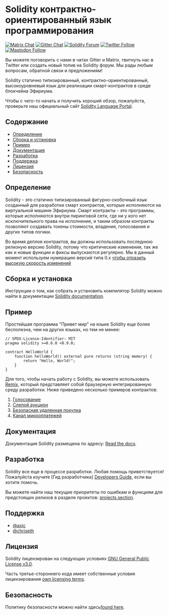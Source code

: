 # Solidity контрактно-ориентированный язык программирования

[![Matrix Chat](https://img.shields.io/badge/Matrix%20-chat-brightgreen?style=plastic&logo=matrix)](https://matrix.to/#/#ethereum_solidity:gitter.im)
[![Gitter Chat](https://img.shields.io/badge/Gitter%20-chat-brightgreen?style=plastic&logo=gitter)](https://gitter.im/ethereum/solidity)
[![Solidity Forum](https://img.shields.io/badge/Solidity_Forum%20-discuss-brightgreen?style=plastic&logo=discourse)](https://forum.soliditylang.org/)
[![Twitter Follow](https://img.shields.io/twitter/follow/solidity_lang?style=plastic&logo=twitter)](https://twitter.com/solidity_lang)
[![Mastodon Follow](https://img.shields.io/mastodon/follow/000335908?domain=https%3A%2F%2Ffosstodon.org%2F&logo=mastodon&style=plastic)](https://fosstodon.org/@solidity)

Вы можете поговорить с нами в чатах Gitter и Matrix, твитнуть нас в Twitter или создать новый топив на Solidity форум. Мы рады любым вопросам, обратной связи и предложениям! 

Solidity статично типизированный, контрактно-ориентированный, высокоуровневый язык для реализации смарт-контрактов в среде блокчейна Эфириума.

Чтобы с чего-то начать и получить хороший обзор, пожалуйста, проверьте наш официальный сайт [Solidity Language Portal](https://soliditylang.org).

## Содержание

- [Определение](#background)
- [Сборка и установка](#build-and-install)
- [Пример](#example)
- [Документация](#documentation)
- [Разработка](#development)
- [Поддержка](#maintainers)
- [Лицензия](#license)
- [Безопасность](#security)

## Определение

Solidity - это статично типизированный фигурно-скобочный язык созданный для разработки смарт контрактов, которые исполняются
на виртуальной машине Эфириума. Смарт контракты - это программы, которые исполняются внутри пиринговой сети, где ни у кого нет
исключительного права на исполнение, и таким образом контракты позволяют создавать токены стоимости, владения, голосования и других
типов логики.

Во время деплоя контрактов, вы должны использовать последнюю релизную версию Solidity, потому что критические изменения, так же как и новые функции и фиксы выпускаются регулярно. Мы в данный момент используем нумерацию версий типа 0.x [чтобы отразить высокую скорость изменений](https://semver.org/#spec-item-4)

## Сборка и установка

Инструкции о том, как собрать и установить компилятор Solidity можно найти в документации [Solidity documentation](https://docs.soliditylang.org/en/latest/installing-solidity.html#building-from-source).


## Пример

Простейшая программа "Привет мир" на языке Solidity еще более бесполезна, чем на других языках, но тем не менее:

```солидити
// SPDX-License-Identifier: MIT
pragma solidity >=0.6.0 <0.9.0;

contract HelloWorld {
    function helloWorld() external pure returns (string memory) {
        return "Hello, World!";
    }
}
```

Для того, чтобы начать работу с Solidity, вы можете использовать [Remix](https://remix.ethereum.org/), который
представляет собой браузерную интегрированную среду разработки. Ниже приведено несколько примеров контрактов:

1. [Голосование](https://docs.soliditylang.org/en/latest/solidity-by-example.html#voting)
2. [Слепой аукцион](https://docs.soliditylang.org/en/latest/solidity-by-example.html#blind-auction)
3. [Безопасная удаленная покупка](https://docs.soliditylang.org/en/latest/solidity-by-example.html#safe-remote-purchase)
4. [Канал микроплатежей](https://docs.soliditylang.org/en/latest/solidity-by-example.html#micropayment-channel)

## Документация

Документация Solidity размещена по адресу: [Read the docs](https://docs.soliditylang.org).

## Разработка

Solidity все еще в процессе разработки. Любая помощь приветствуется! 
Пожалуйста изучите [Гид разработчика] [Developers Guide](https://docs.soliditylang.org/en/latest/contributing.html),
если вы хотите помочь.

Вы можете найти наш текущие приоритеты по ошибкам и функциям для предстоящих релизов в разделе проектов: [projects section](https://github.com/ethereum/solidity/projects).

## Поддержка
* [@axic](https://github.com/axic)
* [@chriseth](https://github.com/chriseth)

## Лицензия
Solidity лицензирован на следующих условиях [GNU General Public License v3.0](LICENSE.txt).

Часть третье-стороннего кода имеет собственные условия лицензирования [own licensing terms](cmake/templates/license.h.in).

## Безопасность

Политику безопасности можно найти здесь[found here](SECURITY.md).
